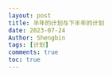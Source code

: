 ```yaml
---
layout: post
title: 半年的计划与下半年的计划 
date: 2023-07-24
Author: Shengbin 
tags: [计划]
comments: true
toc: true
---
```

